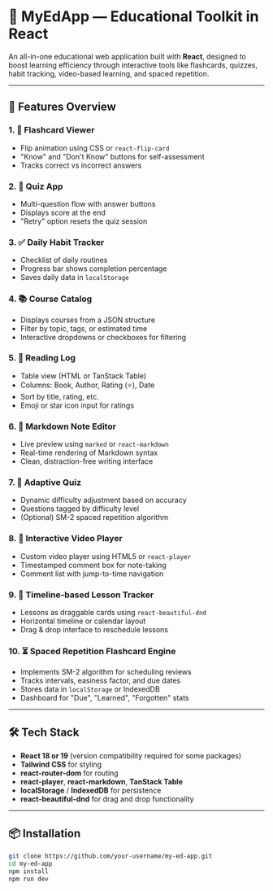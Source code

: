 # 📘 MyEdApp — Educational Toolkit in React

An all-in-one educational web application built with **React**, designed to boost learning efficiency through interactive tools like flashcards, quizzes, habit tracking, video-based learning, and spaced repetition.

---

## 🚀 Features Overview

### 1. 🔄 Flashcard Viewer

- Flip animation using CSS or `react-flip-card`
- "Know" and "Don't Know" buttons for self-assessment
- Tracks correct vs incorrect answers

### 2. 🧠 Quiz App

- Multi-question flow with answer buttons
- Displays score at the end
- "Retry" option resets the quiz session

### 3. ✅ Daily Habit Tracker

- Checklist of daily routines
- Progress bar shows completion percentage
- Saves daily data in `localStorage`

### 4. 📚 Course Catalog

- Displays courses from a JSON structure
- Filter by topic, tags, or estimated time
- Interactive dropdowns or checkboxes for filtering

### 5. 📖 Reading Log

- Table view (HTML or TanStack Table)
- Columns: Book, Author, Rating (⭐), Date
- Sort by title, rating, etc.
- Emoji or star icon input for ratings

### 6. 📝 Markdown Note Editor

- Live preview using `marked` or `react-markdown`
- Real-time rendering of Markdown syntax
- Clean, distraction-free writing interface

### 7. 🎯 Adaptive Quiz

- Dynamic difficulty adjustment based on accuracy
- Questions tagged by difficulty level
- (Optional) SM-2 spaced repetition algorithm

### 8. 🎥 Interactive Video Player

- Custom video player using HTML5 or `react-player`
- Timestamped comment box for note-taking
- Comment list with jump-to-time navigation

### 9. 📅 Timeline-based Lesson Tracker

- Lessons as draggable cards using `react-beautiful-dnd`
- Horizontal timeline or calendar layout
- Drag & drop interface to reschedule lessons

### 10. ⏳ Spaced Repetition Flashcard Engine

- Implements SM-2 algorithm for scheduling reviews
- Tracks intervals, easiness factor, and due dates
- Stores data in `localStorage` or IndexedDB
- Dashboard for "Due", "Learned", "Forgotten" stats

---

## 🛠 Tech Stack

- **React 18 or 19** (version compatibility required for some packages)
- **Tailwind CSS** for styling
- **react-router-dom** for routing
- **react-player**, **react-markdown**, **TanStack Table**
- **localStorage** / **IndexedDB** for persistence
- **react-beautiful-dnd** for drag and drop functionality

---

## 📦 Installation

```bash
git clone https://github.com/your-username/my-ed-app.git
cd my-ed-app
npm install
npm run dev
```
